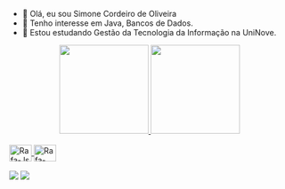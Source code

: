 - 👋 Olá, eu sou Simone Cordeiro de Oliveira
- 👀 Tenho interesse em Java, Bancos de Dados.
- 🌱 Estou estudando Gestão da Tecnologia da Informação na UniNove.

<div align="center">
  <a href="https://github.com/simonecordeiro">
  <img height="160em" src="https://github-readme-stats.vercel.app/api?username=simonecordeiro&show_icons=true&theme=vue&include_all_commits=true"/>
  <img height="160em" src="https://github-readme-stats.vercel.app/api/top-langs/?username=simonecordeiro&layout=compact&langs_count=8&theme=vue&include_all_commits=true"/>
</div>

<div style="display: inline_block"><br>
  <img align="center" alt="Rafa-Js" height="30" width="40" src="https://cdn.jsdelivr.net/gh/devicons/devicon/icons/java/java-plain.svg">
  <img align="center" alt="Rafa-Python" height="30" width="40" src="https://cdn.jsdelivr.net/gh/devicons/devicon/icons/spring/spring-original.svg">
</div>
<br>  
<div>
 <a href = "mailto:simonecordeiro12041979@gmail.com"><img src="https://img.shields.io/badge/-Gmail-%23333?style=for-the-badge&logo=gmail&logoColor=white" target="_blank"></a>
 <a href="https://www.linkedin.com/in/simone-cordeiro-de-oliveira-48b09a240/" target="_blank"><img src="https://img.shields.io/badge/-LinkedIn-%230077B5?style=for-the-badge&logo=linkedin&logoColor=white" target="_blank"></a> 
</div>
